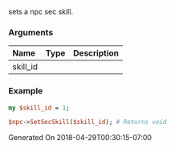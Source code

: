 sets a npc sec skill.
### Arguments
**Name**|**Type**|**Description**
:---|:---|:---
skill_id||

### Example

```perl
my $skill_id = 1;

$npc->SetSecSkill($skill_id); # Returns void
```


Generated On 2018-04-29T00:30:15-07:00